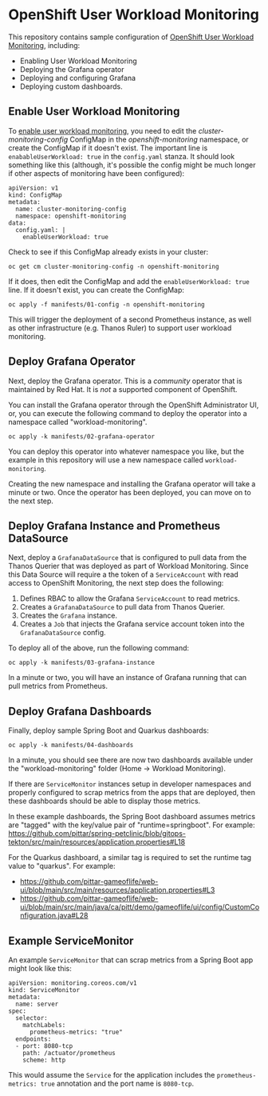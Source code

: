 # OpenShift User Workload Monitoring

This repository contains sample configuration of [OpenShift User Workload Monitoring](https://docs.openshift.com/container-platform/4.9/monitoring/enabling-monitoring-for-user-defined-projects.html), including:
* Enabling User Workload Monitoring
* Deploying the Grafana operator
* Deploying and configuring Grafana
* Deploying custom dashboards.

## Enable User Workload Monitoring

To [enable user workload monitoring](https://docs.openshift.com/container-platform/4.9/monitoring/enabling-monitoring-for-user-defined-projects.html), you need to edit the *cluster-monitoring-config* ConfigMap in the *openshift-monitoring* namespace, or create the ConfigMap if it doesn't exist.  The important line is `enabableUserWorkload: true` in the `config.yaml` stanza.  It should look something like this (although, it's possible the config might be much longer if other aspects of monitoring have been configured):

```
apiVersion: v1
kind: ConfigMap
metadata:
  name: cluster-monitoring-config
  namespace: openshift-monitoring
data:
  config.yaml: |
    enableUserWorkload: true
```

Check to see if this ConfigMap already exists in your cluster:

```
oc get cm cluster-monitoring-config -n openshift-monitoring
```

If it does, then edit the ConfigMap and add the `enableUserWorkload: true` line.  If it doesn't exist, you can create the ConfigMap:

```
oc apply -f manifests/01-config -n openshift-monitoring
```

This will trigger the deployment of a second Prometheus instance, as well as other infrastructure (e.g. Thanos Ruler) to support user workload monitoring.

## Deploy Grafana Operator

Next, deploy the Grafana operator.  This is a *community* operator that is maintained by Red Hat.  It is *not* a supported component of OpenShift.

You can install the Grafana operator through the OpenShift Administrator UI, or, you can execute the following command to deploy the operator into a namespace called "workload-monitoring".  

```
oc apply -k manifests/02-grafana-operator
```

You can deploy this operator into whatever namespace you like, but the example in this repository will use a new namespace called `workload-monitoring`.

Creating the new namespace and installing the Grafana operator will take a minute or two.  Once the operator has been deployed, you can move on to the next step.

## Deploy Grafana Instance and Prometheus DataSource

Next, deploy a `GrafanaDataSource` that is configured to pull data from the Thanos Querier that was deployed as part of Workload Monitoring.  Since this Data Source will require a the token of a `ServiceAccount` with read access to OpenShift Monitoring, the next step does the following:

1. Defines RBAC to allow the Grafana `ServiceAccount` to read metrics.
2. Creates a `GrafanaDataSource` to pull data from Thanos Querier.
3. Creates the `Grafana` instance.
4. Creates a `Job` that injects the Grafana service account token into the `GrafanaDataSource` config.

To deploy all of the above, run the following command:

```
oc apply -k manifests/03-grafana-instance
```

In a minute or two, you will have an instance of Grafana running that can pull metrics from Prometheus.

## Deploy Grafana Dashboards

Finally, deploy sample Spring Boot and Quarkus dashboards:

```
oc apply -k manifests/04-dashboards
```

In a minute, you should see there are now two dashboards available under the "workload-monitoring" folder (Home -> Workload Monitoring).

If there are `ServiceMonitor` instances setup in developer namespaces and properly configured to scrap metrics from the apps that are deployed, then these dashboards should be able to display those metrics.

In these example dashboards, the Spring Boot dashboard assumes metrics are "tagged" with the key/value pair of "runtime=springboot".  For example:
https://github.com/pittar/spring-petclinic/blob/gitops-tekton/src/main/resources/application.properties#L18

For the Quarkus dashboard, a similar tag is required to set the runtime tag value to "quarkus".  For example:

* https://github.com/pittar-gameoflife/web-ui/blob/main/src/main/resources/application.properties#L3
* https://github.com/pittar-gameoflife/web-ui/blob/main/src/main/java/ca/pitt/demo/gameoflife/ui/config/CustomConfiguration.java#L28

## Example ServiceMonitor

An example `ServiceMonitor` that can scrap metrics from a Spring Boot app might look like this:

```
apiVersion: monitoring.coreos.com/v1
kind: ServiceMonitor
metadata:
  name: server
spec:
  selector:
    matchLabels:
      prometheus-metrics: "true"
  endpoints:
  - port: 8080-tcp
    path: /actuator/prometheus
    scheme: http
```

This would assume the `Service` for the application includes the `prometheus-metrics: true` annotation and the port name is `8080-tcp`.
